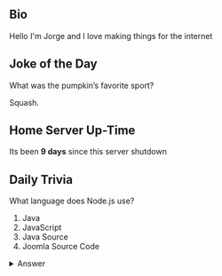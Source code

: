 ## Bio

Hello I'm Jorge and I love making things for the internet

## Joke of the Day

What was the pumpkin’s favorite sport?

Squash.

## Home Server Up-Time

Its been **9 days** since this server shutdown


## Daily Trivia

What language does Node.js use?
 1. Java
 2. JavaScript
 3. Java Source
 4. Joomla Source Code

<details>
  <summary>Answer</summary>
  JavaScript
</details>
